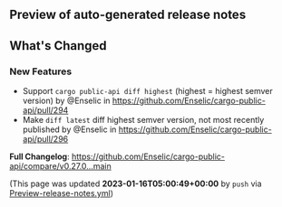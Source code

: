 ## Preview of auto-generated release notes
<!-- Release notes generated using configuration in .github/release.yml at main -->

## What's Changed
### New Features
* Support `cargo public-api diff highest` (highest = highest semver version) by @Enselic in https://github.com/Enselic/cargo-public-api/pull/294
* Make `diff latest` diff highest semver version, not most recently published by @Enselic in https://github.com/Enselic/cargo-public-api/pull/296


**Full Changelog**: https://github.com/Enselic/cargo-public-api/compare/v0.27.0...main


(This page was updated **2023-01-16T05:00:49+00:00** by `push` via [Preview-release-notes.yml](https://github.com/Enselic/cargo-public-api/actions/runs/3927334588))
